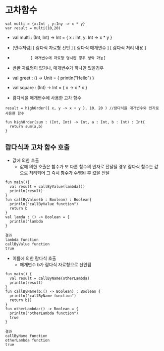 # 고차함수
```
val multi = {x:Int , y:Iny -> x * y}
var result = multi(10,20)
```
- val multi : (Int, Int) -> Int = { x : Int, y: Int -> x * y }
- [변수처럼]   [ 람다식 자료형 선언 ]  [ 람다식 매개변수 ] [ 람다식 처리 내용 ]
-             [ 매개변수에 자료형 명시된 경우 생략 가능]

- 반환 자료형이 없거나, 매개변수가 하나만 있을경우
- val greet : () -> Unit = { println("Hello") }
- val square : (Int) -> Int = { x -> x * x }


- 람다식을 매개변수에 사용한 고차 함수
```
result = highOrder({ x, y -> x + y }, 10, 20 ) //람다식을 매개변수와 인자로 사용한 함수

fun highOrder(sum : (Int, Int) -> Int, a : Int, b : Int) : Int{
  return sum(a,b)
}
```

## 람다식과 고차 함수 호출
- 값에 의한 호출
  - 값에 의한 호출은 함수가 또 다른 함수의 인자로 전달될 경우 람다식 함수는 값으로 처리되어 그 즉시 함수가 수행된 후 값을 전달
```
fun main(){
  val result = callByValue(lambda())
  println(result)
}
fun callByValue(b : Boolean) : Boolean{
  println("callByValue function")
  return b
}
val lamda : () -> Boolean = {
  println("lambda
}

결과
lambda function
callByValue function
true
```
- 이름에 의한 람다식 호출
  - 매개변수 b가 람다식 자료형으로 선언됨
```
fun main() {
  val result = callByName(otherLambda)
  println(result)
}
fun callByName(b:() -> Boolean) : Boolean {
  println("callByName function")
  return b()
}
fun otherLambda:() -> Boolean = {
  prinltn("otherLambda function")
  true
}

결과
callByName function
otherLambda function
true
```
